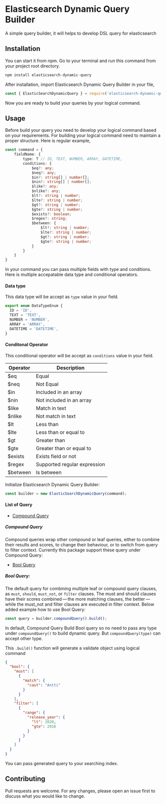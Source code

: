 # Elasticsearch Dynamic Query Builder

A simple query builder, it will helps to develop DSL query for elasticsearch

## Installation

You can start it from npm. Go to your terminal and run this command from your project root directory.

```javascript
npm install elasticsearch-dynamic-query
```
After installation, import Elasticsearch Dynamic Query Builder in your file,

```javascript
const { ElasticSearchDynamicQuery } = require('elasticsearch-dynamic-query');
```
Now you are ready to build your queries by your logical command.

## Usage
Before build your query you need to develop your logical command based on your requirements. For building your logical command need to maintain a proper structure. Here is regular example,
```typescript
const command = {
    fieldName: {
        type: T // ID, TEXT, NUMBER, ARRAY, DATETIME,
        conditions: {
            $eq?: any;
            $neq?: any;
            $in?: string[] | number[];
            $nin?: string[] | number[];
            $like?: any;
            $nlike?: any;
            $lt?: string | number;
            $lte?: string | number;
            $gt?: string | number;
            $gte?: string | number;
            $exists?: boolean;
            $regex?: string;
            $between: {
                $lt?: string | number;
                $lte?: string | number;
                $gt?: string | number;
                $gte?: string | number;
            }
        }
    }
}
```
In your command you can pass multiple fields with type and conditions. Here is multiple accepatable data type and conditional operators.

#### Data type
This data type will be accept as `type` value in your field.
```typescript
export enum DataTypeEnum {
  ID = 'ID',
  TEXT = 'TEXT',
  NUMBER = 'NUMBER',
  ARRAY = 'ARRAY',
  DATETIME = 'DATETIME',
}
```
#### Conditonal Operator
This conditional operator will be accept as `conditions` value in your field.

| Operator | Description |
| -------- | ----------- |
| $eq      | Equal       |
| $neq     | Not Equal   |
| $in      | Included in an array |
| $nin     | Not included in an array |
| $like    | Match in text |
| $nlike   | Not match in text |
| $lt      | Less than |
| $lte     | Less than or equal to |
| $gt      | Greater than |
| $gte     | Greater than or equal to |
| $exists  | Exists field or not |
| $regex   | Supported regular expression |
| $between | Is between |

Initialize Elasticsearch Dynamic Query Builder:
```typescript
const builder = new ElasticSearchDynamicQuery(command);
```
#### List of Query
- [Compound Query](#setkey-value-ttl--null)

##### Compound Query
Compound queries wrap other compound or leaf queries, either to combine their results and scores, to change their behaviour, or to switch from query to filter context. Currently this package support these query under Compound Query:
- [Bool Query]()

##### Bool Query:
The default query for combining multiple leaf or compound query clauses, as `must`, `should`, `must_not`, or `filter` clauses. The must and should clauses have their scores combined — the more matching clauses, the better — while the must_not and filter clauses are executed in filter context. Below added example how to use Bool Query:
```typescript
const query = builder.compoundQuery().build();
```
In default, Compound Query Build Bool query so no need to pass any type under `compoundQuery()` to build dynamic query. But `compoundQuery(type)` can accept other type. 

This `.build()` function will generate a validate object using logical command 
```json
{
  "bool": {
    "must": [
      {
        "match": {
          "cast": "Antti"
        }
      }
    ],
    "filter": [
      {
        "range": {
          "release_year": {
            "lt": 2020,
            "gte": 2016
          }
        }
      }
    ]
  }
}
```

You can pass generated query to your searching index.

## Contributing

Pull requests are welcome. For any changes, please open an issue first to discuss what you would like to change.
